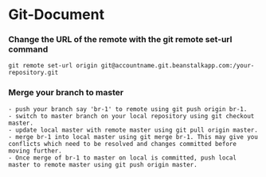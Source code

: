 # Git-Document

### Change the URL of the remote with the git remote set-url command

    git remote set-url origin git@accountname.git.beanstalkapp.com:/your-repository.git

### Merge your branch to master 

    - push your branch say 'br-1' to remote using git push origin br-1.
    - switch to master branch on your local repository using git checkout master.
    - update local master with remote master using git pull origin master.
    - merge br-1 into local master using git merge br-1. This may give you conflicts which need to be resolved and changes committed before moving further.
    - Once merge of br-1 to master on local is committed, push local master to remote master using git push origin master.
